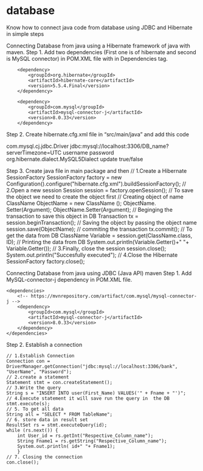 # database
Know how to connect java code from database using JDBC and Hibernate in simple steps


Connecting Database from java using a Hibernate framework of java with maven.
Step 1. Add two dependencies (First one is of hibernate and second is MySQL connector) in POM.XML file with in Dependencies tag.
<!-- https://mvnrepository.com/artifact/org.hibernate/hibernate-core -->
		<dependency>
			<groupId>org.hibernate</groupId>
			<artifactId>hibernate-core</artifactId>
			<version>5.5.4.Final</version>
		</dependency>
<!-- https://mvnrepository.com/artifact/com.mysql/mysql-connector-j -->
		<dependency>
			<groupId>com.mysql</groupId>
			<artifactId>mysql-connector-j</artifactId>
			<version>8.0.33</version>
		</dependency>
Step 2. Create hibernate.cfg.xml file in “src/main/java”  and add this code

<?xml version="1.0" encoding="UTF-8"?>
<!DOCTYPE hibernate-configuration PUBLIC
	"-//Hibernate/Hibernate Configuration DTD 3.0//EN"
	"http://www.hibernate.org/dtd/hibernate-configuration-3.0.dtd">
<hibernate-configuration>
	<session-factory>
		<!-- MySQL database driver class -->
		<property name="hibernate.connection.driver_class">com.mysql.cj.jdbc.Driver
		</property>
		<!-- MySQL database connection URL -->
		<property name="hibernate.connection.url">jdbc:mysql://localhost:3306/DB_name?serverTimezone=UTC</property>
		<!-- MySQL database username -->
		<property name="hibernate.connection.username"> username </property>
		<!-- MySQL database password -->
		<property name="hibernate.connection.password"> password </property>
		<!-- Dialect for MySQL -->
		<property name="hibernate.dialect">org.hibernate.dialect.MySQL5Dialect</property>
		<!-- Update the database schema automatically -->
		<property name="hibernate.hbm2ddl.auto">update</property>
		<!-- Show SQL statements in the console -->
		<property name="hibernate.show_sql">true/false</property>
		<!-- Mapping configuration for the BankUser class -->
		<mapping class="PATH OF Entity File"></mapping>
	</session-factory>
</hibernate-configuration>

Step 3. Create java file in main package and then 
		// 1.Create a Hibernate SessionFactory
		SessionFactory factory = new Configuration().configure("hibernate.cfg.xml").buildSessionFactory();
		// 2.Open a new session
		Session session = factory.openSession(); 
		// To save the object we need to create the object first
		// Creating object of name
		ClassName ObjectName = new ClassName ();
		ObjectName. Setter(Argument);
		ObjectName.Setter(Argument);
		// Beginging the transaction to save this object in DB
		Transaction tx = session.beginTransaction();
		// Saving the object by passing the object name
		session.save(ObjectName);
		// commiting the transaction
		tx.commit();
		// To get the data from DB 
		ClassName Variable = session.get(ClassName.class, ID);
		// Printing the data from DB
		System.out.println(Variable.Getter()+" "+ Variable.Getter());
		// 3.Finally, close the session
		session.close();
		System.out.println("Succesfully executed");
		// 4.Close the Hibernate SessionFactory 
		factory.close();
  
Connecting Database from java using JDBC (Java API) maven
Step 1. Add MySQL-connector-j dependency in POM.XML file.

	<dependencies>
		<!-- https://mvnrepository.com/artifact/com.mysql/mysql-connector-j -->
		<dependency>
			<groupId>com.mysql</groupId>
			<artifactId>mysql-connector-j</artifactId>
			<version>8.0.33</version>
		</dependency>
	</dependencies>
 
Step 2. Establish a connection

	// 1.Establish Connection 
	Connection con = 	DriverManager.getConnection("jdbc:mysql://localhost:3306/bank", 	"UserName", "Password");
	// 2.create a statement
	Statement stmt = con.createStatement();
	// 3.Write the query
	String s = "INSERT INTO user(First_Name) VALUES('" + Fname + "')";
	// 4.Execute statement it will save run the query in  the DB
	stmt.execute(s);
	// 5. To get all data
	String all = "SELECT * FROM TableName";
	// 6. store data in result set
	ResultSet rs = stmt.executeQuery(id);
	while (rs.next()) {
		int User_id = rs.getInt("Respective_Column_name");
		String Fname1 = rs.getString("Respective_Column_name");
		System.out.println( id+" "+ Fname1);
		}
	// 7. Closing the connection
	con.close();




